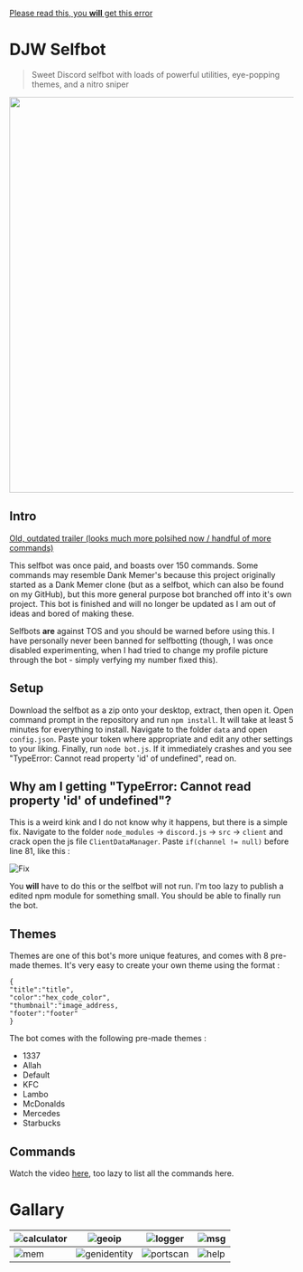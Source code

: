 [Please read this, you **will** get this error](https://github.com/D7W/DJW-Sb/blob/main/README.md#why-am-i-getting-typeerror-cannot-read-property-id-of-undefined) 


# DJW Selfbot
> Sweet Discord selfbot with loads of powerful utilities, eye-popping themes, and a nitro sniper

<img src="https://i.imgur.com/ojuj6Gr.png" width="700">


## Intro

[Old, outdated trailer (looks much more polsihed now / handful of more commands)](https://youtu.be/1Vy0K353Vag)

This selfbot was once paid, and boasts over 150 commands. Some commands may resemble Dank Memer's because this project originally started as a Dank Memer clone (but as a selfbot, which can also be found on my GitHub), but this more general purpose bot branched off into it's own project. This bot is finished and will no longer be updated as I am out of ideas and bored of making these.

Selfbots **are** against TOS and you should be warned before using this. I have personally never been banned for selfbotting (though, I was once disabled experimenting, when I had tried to change my profile picture through the bot - simply verfying my number fixed this).

## Setup

Download the selfbot as a zip onto your desktop, extract, then open it. Open command prompt in the repository and run `npm install`. It will take at least 5 minutes for everything to install. Navigate to the folder `data` and open `config.json`. Paste your token where appropriate and edit any other settings to your liking. Finally, run `node bot.js`. If it immediately crashes and you see "TypeError: Cannot read property 'id' of undefined", read on. 

## Why am I getting "TypeError: Cannot read property 'id' of undefined"?

This is a weird kink and I do not know why it happens, but there is a simple fix. Navigate to the folder `node_modules` -> `discord.js` -> `src` -> `client` and crack open the js file `ClientDataManager`. Paste `if(channel != null)` before line 81, like this :


![Fix](https://i.imgur.com/b9hpwjo.png)


You **will** have to do this or the selfbot will not run. I'm too lazy to publish a edited npm module for something small. You should be able to finally run the bot.

## Themes

Themes are one of this bot's more unique features, and comes with 8 pre-made themes. It's very easy to create your own theme using the format : 

```
{
"title":"title",
"color":"hex_code_color",
"thumbnail":"image_address,
"footer":"footer"
}
```
The bot comes with the following pre-made themes :

  - 1337
  - Allah
  - Default
  - KFC
  - Lambo
  - McDonalds
  - Mercedes
  - Starbucks

## Commands

Watch the video [here](https://youtu.be/1Vy0K353Vag), too lazy to list all the commands here.

# Gallary



| ![calculator](https://i.imgur.com/xT1oRci.png) | ![geoip](https://i.imgur.com/Ga82cwg.png) | ![logger](https://i.imgur.com/6sK5NRI.png) | ![msg](https://i.imgur.com/cCfY5Kp.png) |
| ------------- | ------------- | ------------- | ------------- | 
| ![mem](https://i.imgur.com/OcdC8mX.png) | ![genidentity](https://i.imgur.com/Ld627Ng.png) | ![portscan](https://i.imgur.com/7txFLvJ.png) | ![help](https://i.imgur.com/NArHfo8.png) |



 
